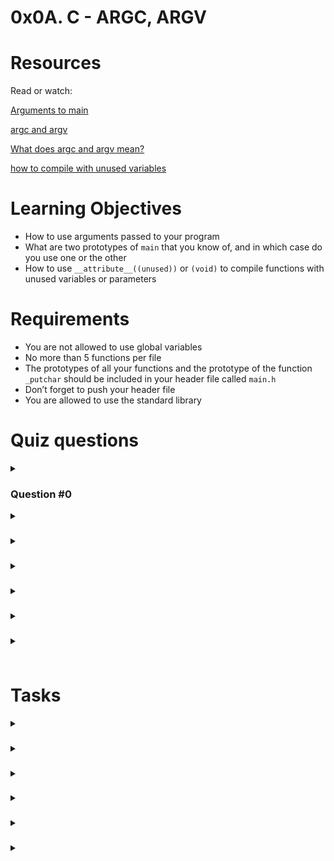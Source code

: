 # **0x0A. C - ARGC, ARGV**

# Resources
Read or watch:

[Arguments to main](https://publications.gbdirect.co.uk//c_book/chapter10/arguments_to_main.html)

[argc and argv](http://crasseux.com/books/ctutorial/argc-and-argv.html)

[What does argc and argv mean?](https://www.youtube.com/watch?v=aP1ijjeZc24)

[how to compile with unused variables]()

# Learning Objectives
- How to use arguments passed to your program
- What are two prototypes of `main` that you know of, and in which case do you use one or the other
- How to use `__attribute__((unused))` or `(void)` to compile functions with unused variables or parameters

# Requirements
- You are not allowed to use global variables
- No more than 5 functions per file
- The prototypes of all your functions and the prototype of the function `_putchar` should be included in your header file called `main.h`
- Don’t forget to push your header file
- You are allowed to use the standard library

# Quiz questions
<details>
<summary>

### Question #0
</summary>

In the following command, what is `argv[2]`?
```
$ ./argv "My School" "is fun"
```
- [ ] My School
- [ ] School
- [ ] ./argv
- [ ] NULL
- [x] is fun
- [ ] fun
- [ ] My
- [ ] is
- [ ] My School is fun
</details>

<details>
<summary>

### 
</summary>


</details>

<details>
<summary>

### 
</summary>


</details>

<details>
<summary>

### 
</summary>


</details>

<details>
<summary>

### 
</summary>


</details>

<details>
<summary>

### 
</summary>


</details>

<details>
<summary>

### 
</summary>


</details>

# Tasks
<details>
<summary>

### 
</summary>


</details>

<details>
<summary>

### 
</summary>


</details>

<details>
<summary>

### 
</summary>


</details>

<details>
<summary>

### 
</summary>


</details>

<details>
<summary>

### 
</summary>


</details>

<details>
<summary>

### 
</summary>


</details>
